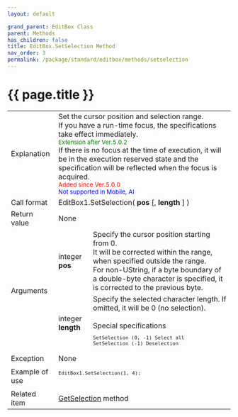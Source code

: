 ```yaml
---
layout: default

grand_parent: EditBox Class
parent: Methods
has_children: false
title: EditBox.SetSelection Method
nav_order: 3
permalink: /package/standard/editbox/methods/setselection
---
```

# {{ page.title }}

<table>
  <tr>
    <td>Explanation</td>
    <td colspan="2">Set the cursor position and selection range.<br>If you have a run-time focus, the specifications take effect immediately.<br><small><span style="color:green">Extension after Ver.5.0.2</span></small><br>If there is no focus at the time of execution, it will be in the execution reserved state and the specification will be reflected when the focus is acquired.<br><small><span style="color:red">Added since Ver.5.0.0</span><br><span style="color:blue">Not supported in Mobile, AI</span></small></td>
  </tr>
  <tr>
    <td>Call format</td>
    <td colspan="2">EditBox1.SetSelection( <b>pos</b> [, <b>length</b> ] )</td>
  </tr>
  <tr>
    <td>Return value</td>
    <td colspan="2">None</td>
  </tr>  
  <tr>
    <td rowspan="2">Arguments</td>
    <td>integer <b>pos</b></td>
    <td>Specify the cursor position starting from 0.<br>It will be corrected within the range, when specified outside the range. <br>For non-UString, if a byte boundary of a double-byte character is specified, it is corrected to the previous byte.</td>
  </tr>
  <tr>
    <td>integer <b>length</b></td>
    <td>Specify the selected character length. If omitted, it will be 0 (no selection).<br><br>Special specifications<br><code><pre>SetSelection (0, -1) Select all
SetSelection (-1) Deselection</pre></code></td>
  </tr>
  <tr>
    <td>Exception</td>
    <td colspan="2">None</td>
  </tr>
  <tr>
    <td>Example of use</td>
    <td colspan="2"><code><pre>
EditBox1.SetSelection(1, 4);
    </pre></code></td>
  </tr>
  <tr>
    <td>Related item</td>
    <td colspan="2"><a href="/package/standard/editbox/methods/getselection">GetSelection</a> method</td>
  </tr>
</table>